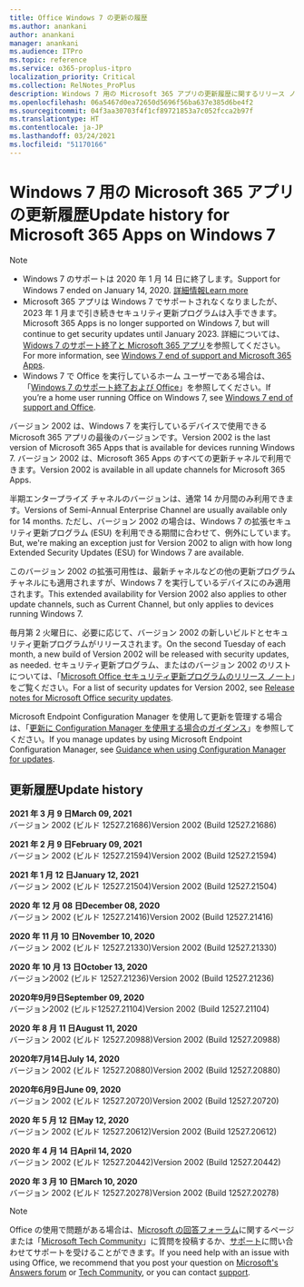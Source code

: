 ```yaml
---
title: Office Windows 7 の更新の履歴
ms.author: anankani
author: anankani
manager: anankani
ms.audience: ITPro
ms.topic: reference
ms.service: o365-proplus-itpro
localization_priority: Critical
ms.collection: RelNotes_ProPlus
description: Windows 7 用の Microsoft 365 アプリの更新履歴に関するリリース ノートを提供
ms.openlocfilehash: 06a5467d0ea72650d5696f56ba637e385d6be4f2
ms.sourcegitcommit: 04f3aa30703f4f1cf89721853a7c052fcca2b97f
ms.translationtype: HT
ms.contentlocale: ja-JP
ms.lasthandoff: 03/24/2021
ms.locfileid: "51170166"
---
```

# <a name="update-history-for-microsoft-365-apps-on-windows-7"></a><span data-ttu-id="71f9a-103">Windows 7 用の Microsoft 365 アプリの更新履歴</span><span class="sxs-lookup"><span data-stu-id="71f9a-103">Update history for Microsoft 365 Apps on Windows 7</span></span> 

 > [!NOTE]
>
>- <span data-ttu-id="71f9a-104">Windows 7 のサポートは 2020 年 1 月 14 日に終了します。</span><span class="sxs-lookup"><span data-stu-id="71f9a-104">Support for Windows 7 ended on January 14, 2020.</span></span> [<span data-ttu-id="71f9a-105">詳細情報</span><span class="sxs-lookup"><span data-stu-id="71f9a-105">Learn more</span></span>](https://www.microsoft.com/microsoft-365/windows/end-of-windows-7-support)
>- <span data-ttu-id="71f9a-106">Microsoft 365 アプリは Windows 7 でサポートされなくなりましたが、2023 年 1 月まで引き続きセキュリティ更新プログラムは入手できます。</span><span class="sxs-lookup"><span data-stu-id="71f9a-106">Microsoft 365 Apps is no longer supported on Windows 7, but will continue to get security updates until January 2023.</span></span> <span data-ttu-id="71f9a-107">詳細については、[Widows 7 のサポート終了と Microsoft 365 アプリ](/DeployOffice/endofsupport/windows-7-support)を参照してください。</span><span class="sxs-lookup"><span data-stu-id="71f9a-107">For more information, see [Windows 7 end of support and Microsoft 365 Apps](/DeployOffice/endofsupport/windows-7-support).</span></span>
>- <span data-ttu-id="71f9a-108">Windows 7 で Office を実行しているホーム ユーザーである場合は、「[Windows 7 のサポート終了および Office](https://support.microsoft.com/office/78f20fab-b57b-44d7-8368-06a8493f3cb9)」を参照してください。</span><span class="sxs-lookup"><span data-stu-id="71f9a-108">If you’re a home user running Office on Windows 7, see [Windows 7 end of support and Office](https://support.microsoft.com/office/78f20fab-b57b-44d7-8368-06a8493f3cb9).</span></span>

<span data-ttu-id="71f9a-109">バージョン 2002 は、Windows 7 を実行しているデバイスで使用できる Microsoft 365 アプリの最後のバージョンです。</span><span class="sxs-lookup"><span data-stu-id="71f9a-109">Version 2002 is the last version of Microsoft 365 Apps that is available for devices running Windows 7.</span></span> <span data-ttu-id="71f9a-110">バージョン 2002 は、Microsoft 365 Apps のすべての更新チャネルで利用できます。</span><span class="sxs-lookup"><span data-stu-id="71f9a-110">Version 2002 is available in all update channels for Microsoft 365 Apps.</span></span>

<span data-ttu-id="71f9a-111">半期エンタープライズ チャネルのバージョンは、通常 14 か月間のみ利用できます。</span><span class="sxs-lookup"><span data-stu-id="71f9a-111">Versions of Semi-Annual Enterprise Channel are usually available only for 14 months.</span></span> <span data-ttu-id="71f9a-112">ただし、バージョン 2002 の場合は、Windows 7 の拡張セキュリティ更新プログラム (ESU) を利用できる期間に合わせて、例外にしています。</span><span class="sxs-lookup"><span data-stu-id="71f9a-112">But, we're making an exception just for Version 2002 to align with how long Extended Security Updates (ESU) for Windows 7 are available.</span></span>

<span data-ttu-id="71f9a-113">このバージョン 2002 の拡張可用性は、最新チャネルなどの他の更新プログラム チャネルにも適用されますが、Windows 7 を実行しているデバイスにのみ適用されます。</span><span class="sxs-lookup"><span data-stu-id="71f9a-113">This extended availability for Version 2002 also applies to other update channels, such as Current Channel, but only applies to devices running Windows 7.</span></span>

<span data-ttu-id="71f9a-114">毎月第 2 火曜日に、必要に応じて、バージョン 2002 の新しいビルドとセキュリティ更新プログラムがリリースされます。</span><span class="sxs-lookup"><span data-stu-id="71f9a-114">On the second Tuesday of each month, a new build of Version 2002 will be released with security updates, as needed.</span></span> <span data-ttu-id="71f9a-115">セキュリティ更新プログラム、またはのバージョン 2002 のリストについては、「[Microsoft Office セキュリティ更新プログラムのリリース ノート](microsoft365-apps-security-updates.md)」をご覧ください。</span><span class="sxs-lookup"><span data-stu-id="71f9a-115">For a list of security updates for Version 2002, see [Release notes for Microsoft Office security updates](microsoft365-apps-security-updates.md).</span></span>

<span data-ttu-id="71f9a-116">Microsoft Endpoint Configuration Manager を使用して更新を管理する場合は、「[更新に Configuration Manager を使用する場合のガイダンス](/deployoffice/endofsupport/windows-7-support#guidance-when-using-configuration-manager-for-updates)」を参照してください。</span><span class="sxs-lookup"><span data-stu-id="71f9a-116">If you manage updates by using Microsoft Endpoint Configuration Manager, see [Guidance when using Configuration Manager for updates](/deployoffice/endofsupport/windows-7-support#guidance-when-using-configuration-manager-for-updates).</span></span>


## <a name="update-history"></a><span data-ttu-id="71f9a-117">更新履歴</span><span class="sxs-lookup"><span data-stu-id="71f9a-117">Update history</span></span>

[//]: # (削除しないでください)

<span data-ttu-id="71f9a-119">**2021 年 3 月 9 日**</span><span class="sxs-lookup"><span data-stu-id="71f9a-119">**March 09, 2021**</span></span><br/>
<span data-ttu-id="71f9a-120">バージョン 2002 (ビルド 12527.21686)</span><span class="sxs-lookup"><span data-stu-id="71f9a-120">Version 2002 (Build 12527.21686)</span></span><br/>

<span data-ttu-id="71f9a-121">**2021 年 2 月 9 日**</span><span class="sxs-lookup"><span data-stu-id="71f9a-121">**February 09, 2021**</span></span><br/>
<span data-ttu-id="71f9a-122">バージョン 2002 (ビルド 12527.21594)</span><span class="sxs-lookup"><span data-stu-id="71f9a-122">Version 2002 (Build 12527.21594)</span></span><br/>

<span data-ttu-id="71f9a-123">**2021 年 1 月 12 日**</span><span class="sxs-lookup"><span data-stu-id="71f9a-123">**January 12, 2021**</span></span><br/>
<span data-ttu-id="71f9a-124">バージョン 2002 (ビルド 12527.21504)</span><span class="sxs-lookup"><span data-stu-id="71f9a-124">Version 2002 (Build 12527.21504)</span></span><br/>

<span data-ttu-id="71f9a-125">**2020 年 12 月 08 日**</span><span class="sxs-lookup"><span data-stu-id="71f9a-125">**December 08, 2020**</span></span><br/>
<span data-ttu-id="71f9a-126">バージョン 2002 (ビルド 12527.21416)</span><span class="sxs-lookup"><span data-stu-id="71f9a-126">Version 2002 (Build 12527.21416)</span></span><br/>

<span data-ttu-id="71f9a-127">**2020 年 11 月 10 日**</span><span class="sxs-lookup"><span data-stu-id="71f9a-127">**November 10, 2020**</span></span><br/>
<span data-ttu-id="71f9a-128">バージョン 2002 (ビルド 12527.21330)</span><span class="sxs-lookup"><span data-stu-id="71f9a-128">Version 2002 (Build 12527.21330)</span></span><br/>

<span data-ttu-id="71f9a-129">**2020 年 10 月 13 日**</span><span class="sxs-lookup"><span data-stu-id="71f9a-129">**October 13, 2020**</span></span><br/>
<span data-ttu-id="71f9a-130">バージョン2002 (ビルド 12527.21236)</span><span class="sxs-lookup"><span data-stu-id="71f9a-130">Version 2002 (Build 12527.21236)</span></span><br/>

<span data-ttu-id="71f9a-131">**2020年9月9日**</span><span class="sxs-lookup"><span data-stu-id="71f9a-131">**September 09, 2020**</span></span><br/>
<span data-ttu-id="71f9a-132">バージョン2002 (ビルド12527.21104)</span><span class="sxs-lookup"><span data-stu-id="71f9a-132">Version 2002 (Build 12527.21104)</span></span><br/>

<span data-ttu-id="71f9a-133">**2020 年 8 月 11 日**</span><span class="sxs-lookup"><span data-stu-id="71f9a-133">**August 11, 2020**</span></span><br/>
<span data-ttu-id="71f9a-134">バージョン 2002 (ビルド 12527.20988)</span><span class="sxs-lookup"><span data-stu-id="71f9a-134">Version 2002 (Build 12527.20988)</span></span><br/>

<span data-ttu-id="71f9a-135">**2020年7月14日**</span><span class="sxs-lookup"><span data-stu-id="71f9a-135">**July 14, 2020**</span></span><br/>
<span data-ttu-id="71f9a-136">バージョン 2002 (ビルド 12527.20880)</span><span class="sxs-lookup"><span data-stu-id="71f9a-136">Version 2002 (Build 12527.20880)</span></span><br/>

<span data-ttu-id="71f9a-137">**2020年6月9日**</span><span class="sxs-lookup"><span data-stu-id="71f9a-137">**June 09, 2020**</span></span><br/>
<span data-ttu-id="71f9a-138">バージョン 2002 (ビルド 12527.20720)</span><span class="sxs-lookup"><span data-stu-id="71f9a-138">Version 2002 (Build 12527.20720)</span></span><br/>

<span data-ttu-id="71f9a-139">**2020 年 5 月 12 日**</span><span class="sxs-lookup"><span data-stu-id="71f9a-139">**May 12, 2020**</span></span><br/>
<span data-ttu-id="71f9a-140">バージョン 2002 (ビルド 12527.20612)</span><span class="sxs-lookup"><span data-stu-id="71f9a-140">Version 2002 (Build 12527.20612)</span></span><br/>

<span data-ttu-id="71f9a-141">**2020 年 4 月 14 日**</span><span class="sxs-lookup"><span data-stu-id="71f9a-141">**April 14, 2020**</span></span><br/>
<span data-ttu-id="71f9a-142">バージョン 2002 (ビルド 12527.20442)</span><span class="sxs-lookup"><span data-stu-id="71f9a-142">Version 2002 (Build 12527.20442)</span></span><br/>

<span data-ttu-id="71f9a-143">**2020 年 3 月 10 日**</span><span class="sxs-lookup"><span data-stu-id="71f9a-143">**March 10, 2020**</span></span><br/>
<span data-ttu-id="71f9a-144">バージョン 2002 (ビルド 12527.20278)</span><span class="sxs-lookup"><span data-stu-id="71f9a-144">Version 2002 (Build 12527.20278)</span></span><br/>




> [!NOTE]
> <span data-ttu-id="71f9a-145">Office の使用で問題がある場合は、[Microsoft の回答フォーラム](https://answers.microsoft.com/)に関するページまたは「[Microsoft Tech Community](https://techcommunity.microsoft.com/)」に質問を投稿するか、[サポート](https://support.microsoft.com/contactus)に問い合わせてサポートを受けることができます。</span><span class="sxs-lookup"><span data-stu-id="71f9a-145">If you need help with an issue with using Office, we recommend that you post your question on [Microsoft's Answers forum](https://answers.microsoft.com/) or [Tech Community](https://techcommunity.microsoft.com/), or you can contact [support](https://support.microsoft.com/contactus).</span></span>
